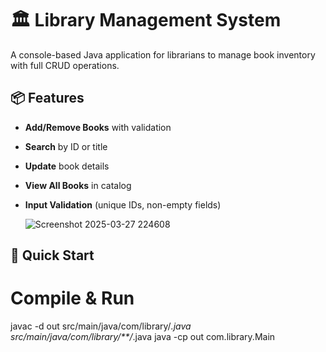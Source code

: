 # 🏛️ Library Management System

A console-based Java application for librarians to manage book inventory with full CRUD operations.

## 📦 Features
- **Add/Remove Books** with validation
- **Search** by ID or title
- **Update** book details
- **View All Books** in catalog
- **Input Validation** (unique IDs, non-empty fields)

  ![Screenshot 2025-03-27 224608](https://github.com/user-attachments/assets/90ade08e-7dc6-4a05-ae83-436c7660a640)


## 🚀 Quick Start
# Compile & Run
javac -d out src/main/java/com/library/*.java src/main/java/com/library/**/*.java
java -cp out com.library.Main
